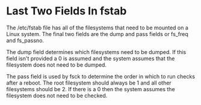 # Last Two Fields In fstab

The /etc/fstab file has all of the filesystems that need to be mounted on a Linux system. The final two fields are the dump and pass fields or fs_freq and fs_passno.

The dump field determines which filesystems need to be dumped. If this field isn't provided a 0 is assumed and the system assumes that the filesystem does not need to be dumped.

The pass field is used by fsck to determine the order in which to run checks after a reboot. The root filesystem should always be 1 and all other filesystems should be 2. If there is a 0 then the system assumes the filesystem does not need to be checked.
